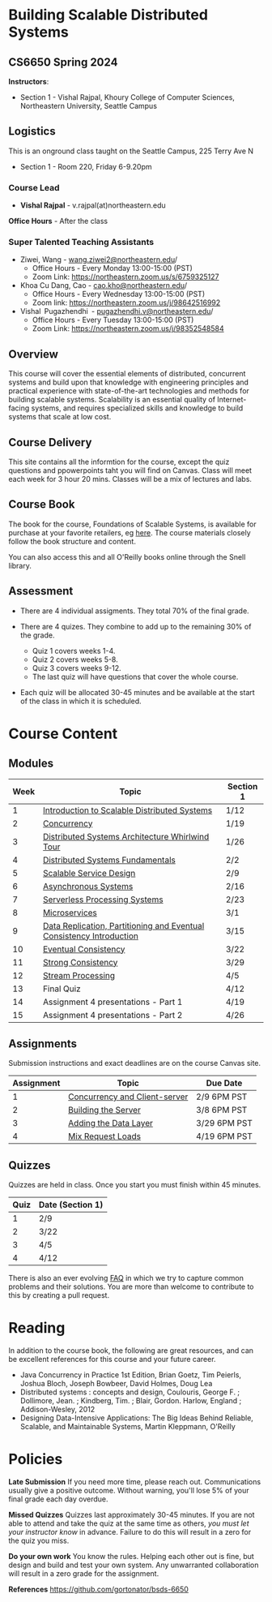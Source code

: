 # Building Scalable Distributed Systems

## CS6650 Spring 2024

**Instructors**: 

* Section 1 - Vishal Rajpal, Khoury College of Computer Sciences, Northeastern University, Seattle Campus

## Logistics

This is an onground class taught on the Seattle Campus, 225 Terry Ave N

* Section 1 - Room 220, Friday 6-9.20pm

### Course Lead

* **Vishal Rajpal** - v.rajpal(at)northeastern.edu

**Office Hours** - After the class

### Super Talented Teaching Assistants

* Ziwei, Wang - wang.ziwei2@northeastern.edu/
  * Office Hours - Every Monday 13:00-15:00 (PST)
  * Zoom Link: https://northeastern.zoom.us/s/6759325127
* Khoa Cu Dang, Cao -  cao.kho@northeastern.edu/
  * Office Hours - Every Wednesday 13:00-15:00 (PST)
  * Zoom link: https://northeastern.zoom.us/j/98642516992
* Vishal Pugazhendhi - pugazhendhi.v@northeastern.edu/
  * Office Hours - Every Tuesday 13:00-15:00 (PST)
  * Zoom Link: https://northeastern.zoom.us/j/98352548584

## Overview

This course will cover the essential elements of distributed, concurrent systems and build upon that knowledge with engineering principles and practical experience with state-of-the-art technologies and methods for building scalable systems. Scalability is an essential quality of Internet-facing systems, and requires specialized skills and knowledge to build systems that scale at low cost. 

## Course Delivery

This site contains all the informtion for the course, except the quiz questions and ppowerpoints taht you will find on Canvas.
Class will meet each week for 3 hour 20 mins. Classes will be a mix of lectures and labs.

## Course Book

The book for the course, Foundations of Scalable Systems, is available for purchase at your favorite retailers, eg [here](https://www.amazon.com/Foundations-Scalable-Systems-Distributed-Architectures/dp/1098106067/ref=asc_df_1098106067/?tag=hyprod-20&linkCode=df0&hvadid=564700895175&hvpos=&hvnetw=g&hvrand=11230893476443846738&hvpone=&hvptwo=&hvqmt=&hvdev=c&hvdvcmdl=&hvlocint=&hvlocphy=9033322&hvtargid=pla-1643586021023&psc=1). The course materials closely follow the book structure and content.

You can also access this and all O'Reilly books online through the Snell library. 

## Assessment

* There are 4 individual assigments. They total 70% of the final grade.

* There are 4 quizes.  They combine to add up to the remaining 30% of the grade. 
  
  * Quiz  1 covers weeks 1-4. 
  * Quiz 2 covers weeks 5-8. 
  * Quiz 3 covers weeks 9-12.
  * The last quiz will have questions that cover the whole course. 

* Each quiz will be allocated 30-45 minutes and be available at the start of the class in which it is scheduled.

# Course Content

## Modules
| Week | Topic                                                                                                                | Section 1 |
| ---- | -------------------------------------------------------------------------------------------------------------------- | --------- |
| 1    | [Introduction to Scalable Distributed Systems](https://github.khoury.northeastern.edu/vishalrajpal/cs6650/Week-1)                        | 1/12      |
| 2    | [Concurrency](https://github.khoury.northeastern.edu/vishalrajpal/cs6650/Week-2)                                                          | 1/19      |
| 3    | [Distributed Systems Architecture Whirlwind Tour](https://github.khoury.northeastern.edu/vishalrajpal/cs6650/Week-3)                      | 1/26      |
| 4    | [Distributed Systems Fundamentals](https://github.khoury.northeastern.edu/vishalrajpal/cs6650/Week-4)                                     | 2/2      |
| 5    | [Scalable Service Design](https://github.khoury.northeastern.edu/vishalrajpal/cs6650/Week-5)                                              | 2/9     |
| 6    | [Asynchronous Systems](https://github.khoury.northeastern.edu/vishalrajpal/cs6650/Week-6)                                                 | 2/16     |
| 7    | [Serverless Processing Systems](https://github.khoury.northeastern.edu/vishalrajpal/cs6650/Week-7)                                        | 2/23     |
| 8    | [Microservices](https://github.khoury.northeastern.edu/vishalrajpal/cs6650/Week-8)                                                        | 3/1     |
| 9    | [Data Replication, Partitioning and Eventual Consistency Introduction](https://github.khoury.northeastern.edu/vishalrajpal/cs6650/Week-9) | 3/15      |
| 10   | [Eventual Consistency](https://github.khoury.northeastern.edu/vishalrajpal/cs6650/Week-10)                                                | 3/22     |
| 11   | [Strong Consistency](https://github.khoury.northeastern.edu/vishalrajpal/cs6650/Week-11)                                                  | 3/29     |
| 12   | [Stream Processing](https://github.khoury.northeastern.edu/vishalrajpal/cs6650/Week-12)                       | 4/5     |
| 13   | Final Quiz                                                                                                           | 4/12      |
| 14   | Assignment 4 presentations - Part 1                                                                                         | 4/19     |
| 15   | Assignment 4 presentations - Part 2                                                                                          | 4/26     |

## Assignments

Submission instructions and exact deadlines are on the course Canvas site. 

| Assignment | Topic                                                                                                 | Due Date |
| ---------- | ----------------------------------------------------------------------------------------------------- | -------- |
| 1          | [Concurrency and Client-server](https://github.khoury.northeastern.edu/vishalrajpal/cs6650/blob/main/assignments/Assignment-1.md) | 2/9 6PM PST    |
| 2          | [Building the Server](https://github.khoury.northeastern.edu/vishalrajpal/cs6650/blob/main/assignments/Assignment-2.md)               | 3/8 6PM PST    |
| 3          | [Adding the Data Layer](https://github.khoury.northeastern.edu/vishalrajpal/cs6650/blob/main/assignments/Assignment-3.md)                 | 3/29 6PM PST    |
| 4          | [Mix Request Loads](https://github.khoury.northeastern.edu/vishalrajpal/cs6650/blob/main/assignments/Assignment-4.md)             | 4/19 6PM PST   |


## Quizzes

Quizzes are held in class. Once you start you must finish within 45 minutes. 

| Quiz | Date (Section 1) |
| ---- | ---------------- |
| 1    | 2/9              |
| 2    | 3/22             |
| 3    | 4/5              |
| 4    | 4/12             |

There is also an ever evolving [FAQ](https://gortonator.github.io/bsds-6650/FAQ) in which we try to capture common problems and their solutions. 
You are more than welcome to contribute to this by creating a pull request.

# Reading

In addition to the course book,  the following are great resources, and can be excellent references for this course and your future career.

* Java Concurrency in Practice 1st Edition, Brian Goetz, Tim Peierls, Joshua Bloch, Joseph Bowbeer, David Holmes, Doug Lea
* Distributed systems : concepts and design, Coulouris, George F. ; Dollimore, Jean. ; Kindberg, Tim. ; Blair, Gordon. Harlow, England ; Addison-Wesley, 2012
* Designing Data-Intensive Applications: The Big Ideas Behind Reliable, Scalable, and Maintainable Systems, Martin Kleppmann, O'Reilly

# Policies

**Late Submission**
If you need more time, please reach out. Communications usually give a positive outcome.
Without warning, you'll lose 5% of your final grade each day overdue. 

**Missed Quizzes**
Quizzes last approximately 30-45 minutes. If you are not able to attend and take the quiz at the same time as others, _you must let your instructor know_ in advance. Failure to do this will result in a zero for the quiz you miss. 

**Do your own work**
You know the rules. Helping each other out is fine, but design and build and test your own system. Any unwarranted collaboration will result in a zero grade for the assignment. 

**References**
https://github.com/gortonator/bsds-6650
